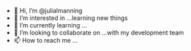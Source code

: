 - 👋 Hi, I’m @julialmanning
- 👀 I’m interested in ...learning new things
- 🌱 I’m currently learning ...
- 💞️ I’m looking to collaborate on ...with my development team
- 📫 How to reach me ...

<!---
julialmanning/julialmanning is a ✨ special ✨ repository because its `README.md` (this file) appears on your GitHub profile.
You can click the Preview link to take a look at your changes.
--->
